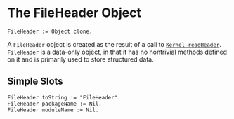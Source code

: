 
# The FileHeader Object

    FileHeader := Object clone.

A `FileHeader` object is created as the result of a call
to
[`Kernel readHeader`](kernel.md#kernel-readheader-filename). `FileHeader`
is a data-only object, in that it has no nontrivial methods defined on
it and is primarily used to store structured data.

## Simple Slots

    FileHeader toString := "FileHeader".
    FileHeader packageName := Nil.
    FileHeader moduleName := Nil.
